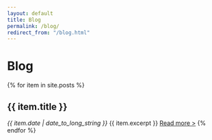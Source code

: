 ```yaml
---
layout: default
title: Blog
permalink: /blog/
redirect_from: "/blog.html"
---
```


# Blog

{% for item in site.posts %}
  <h2>{{ item.title }}</h2>
  <em>{{ item.date | date_to_long_string }}</em>
  {{ item.excerpt }}
  <a href="{{ item.url }}">Read more ></a>
{% endfor %}
